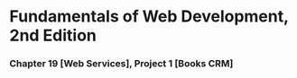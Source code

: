 # Fundamentals of Web Development, 2nd Edition
### Chapter 19 [Web Services], Project 1 [Books CRM]

